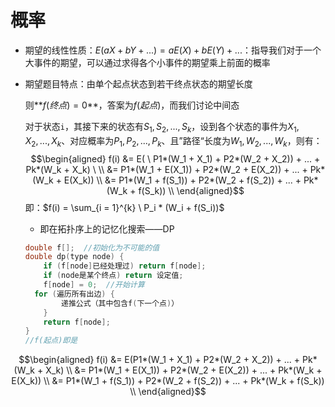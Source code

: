 # 概率

+ 期望的线性性质：$E(aX + bY + ...) = aE(X) + bE(Y) + ...$：指导我们对于一个大事件的期望，可以通过求得各个小事件的期望乘上前面的概率

+ 期望题目特点：由单个起点状态到若干终点状态的期望长度

  则**$f(终点) = 0$**，答案为$f(起点)$，而我们讨论中间态

  对于状态`i`，其接下来的状态有$S_1, S_2, ..., S_k$，设到各个状态的事件为$X_1, X_2, ..., X_k$、对应概率为$P_1, P_2, ..., P_k$、且”路径“长度为$W_1, W_2, ..., W_k$，则有：
  $$\begin{aligned}
  f(i) &= E( \ P1*(W_1 + X_1) + P2*(W_2 + X_2)) + ... + Pk*(W_k + X_k) \ \\
       &= P1*(W_1 + E(X_1)) + P2*(W_2 + E(X_2)) + ... + Pk*(W_k + E(X_k)) \\
       &= P1*(W_1 + f(S_1)) + P2*(W_2 + f(S_2)) + ... + Pk*(W_k + f(S_k)) \\
  \end{aligned}$$
  即：$f(i) = \sum_{i = 1}^{k} \ P_i * (W_i + f(S_i))$

  + 即在拓扑序上的记忆化搜索——DP

  ```c++
  double f[];  //初始化为不可能的值
  double dp(type node) {
      if (f[node]已经处理过) return f[node];
      if (node是某个终点) return 设定值;
      f[node] = 0;  //开始计算
  	for (遍历所有出边) {
          递推公式（其中包含f(下一个点)）
      }
      return f[node];
  }
  //f(起点)即是
  ```
$$\begin{aligned}
f(i) &= E(P1*(W_1 + X_1) + P2*(W_2 + X_2)) + ... + Pk*(W_k + X_k) \\
     &= P1*(W_1 + E(X_1)) + P2*(W_2 + E(X_2)) + ... + Pk*(W_k + E(X_k)) \\
     &= P1*(W_1 + f(S_1)) + P2*(W_2 + f(S_2)) + ... + Pk*(W_k + f(S_k)) \\
\end{aligned}$$